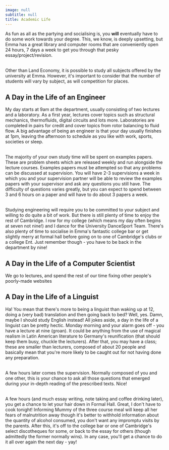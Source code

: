 ```yaml
---
image: null
subtitle: null
title: Academic Life
---
```


As fun as all as the partying and socialising is, you **will** eventually have to do some work towards your degree. This, we know, is deeply upsetting, but Emma has a great library and computer rooms that are conveniently open 24 hours, 7 days a week to get you through that pesky essay/project/revision.<br/><br/>

Other than Land Economy, it is possible to study all subjects offered by the university at Emma. However, it's important to consider that the number of students will vary by subject, as will competition for places.

                                

## A Day in the Life of an Engineer

My day starts at 9am at the department, usually consisting of two lectures and a laboratory. As a first year, lectures cover topics such as structural mechanics, thermofluids, digital circuits and lots more. Laboratories are completed in pairs for credit and cover topics from rotor balancing to fluid flow. A big advantage of being an engineer is that your day usually finishes at 1pm, leaving the afternoon to schedule as you like with work, sports, societies or sleep.<br/><br/>

The majority of your own study time will be spent on examples papers. These are problem sheets which are released weekly and run alongside the lecture courses. Examples papers must be attempted so that any problems can be discussed at supervision. You will have 2-3 supervisions a week in which you and your supervision partner will be able to review the examples papers with your supervisor and ask any questions you still have. The difficulty of questions varies greatly, but you can expect to spend between 3 and 6 hours on a paper and will have to do about 3 papers a week.<br/><br/>

Studying engineering will require you to be committed to your subject and willing to do quite a bit of work. But there is still plenty of time to enjoy the rest of Cambridge. I row for my college (which means my day often begins at seven not nine!) and I dance for the University DanceSport Team. There's also plenty of time to socialise in Emma's fantastic college bar or get slightly merry at formal hall before going on to one of Cambridge's clubs or a college Ent. Just remember though - you have to be back in the department by nine!


## A Day in the Life of a Computer Scientist

We go to lectures, and spend the rest of our time fixing other people's poorly-made websites

## A Day in the Life of a Linguist

Ha! You mean that there's more to being a linguist than waking up at 12, doing a (very bad) translation and then going back to bed? Well, yes. Damn, maybe I should study English instead! All jokes aside, a day in the life of a linguist can be pretty hectic. Monday morning and your alarm goes off - you have a lecture at nine (groan). It could be anything from the use of magical realism in Latin American literature to Germany's reunification (that should keep them busy, chuckle the lecturers). After that, you may have a class; these are smaller than lecturers, composed of about 20 people and basically mean that you're more likely to be caught out for not having done any preparation.<br/><br/>

A few hours later comes the supervision. Normally composed of you and one other, this is your chance to ask all those questions that emerged during your in-depth reading of the prescribed texts. Nice!<br/><br/>

A few hours (and much essay writing, note taking and coffee drinking later), you get a chance to let your hair down in Formal Hall. Great, I don't have to cook tonight! Informing Mummy of the three course meal will keep all her fears of malnutrition away though it's better to withhold information about the quantity of alcohol consumed, you don't want any impromptu visits by the parents. After this, it's off to the college bar or one of Cambridge's select discotheques for some, or back to the essay for others (though admittedly the former normally wins). In any case, you'll get a chance to do it all over again the next day - yay!
